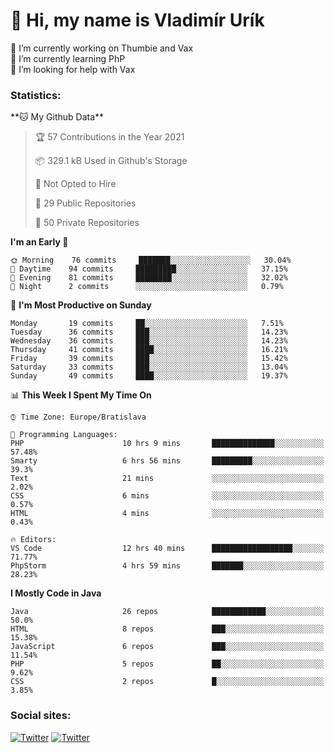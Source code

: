 <h1> 👋 Hi, my name is Vladimír Urík</h1>
<p>
 🔭 I’m currently working on Thumbie and Vax<br>
 🌱 I’m currently learning PhP<br>
 🤔 I’m looking for help with Vax<br>
</p>
<h3>Statistics:</h3>
<!--START_SECTION:waka-->
**🐱 My Github Data** 

> 🏆 57 Contributions in the Year 2021
 > 
> 📦 329.1 kB Used in Github's Storage 
 > 
> 🚫 Not Opted to Hire
 > 
> 📜 29 Public Repositories 
 > 
> 🔑 50 Private Repositories  
 > 
**I'm an Early 🐤** 

```text
🌞 Morning    76 commits     ███████░░░░░░░░░░░░░░░░░░   30.04% 
🌆 Daytime    94 commits     █████████░░░░░░░░░░░░░░░░   37.15% 
🌃 Evening    81 commits     ████████░░░░░░░░░░░░░░░░░   32.02% 
🌙 Night      2 commits      ░░░░░░░░░░░░░░░░░░░░░░░░░   0.79%

```
📅 **I'm Most Productive on Sunday** 

```text
Monday       19 commits     ██░░░░░░░░░░░░░░░░░░░░░░░   7.51% 
Tuesday      36 commits     ███░░░░░░░░░░░░░░░░░░░░░░   14.23% 
Wednesday    36 commits     ███░░░░░░░░░░░░░░░░░░░░░░   14.23% 
Thursday     41 commits     ████░░░░░░░░░░░░░░░░░░░░░   16.21% 
Friday       39 commits     ███░░░░░░░░░░░░░░░░░░░░░░   15.42% 
Saturday     33 commits     ███░░░░░░░░░░░░░░░░░░░░░░   13.04% 
Sunday       49 commits     ████░░░░░░░░░░░░░░░░░░░░░   19.37%

```


📊 **This Week I Spent My Time On** 

```text
⌚︎ Time Zone: Europe/Bratislava

💬 Programming Languages: 
PHP                      10 hrs 9 mins       ██████████████░░░░░░░░░░░   57.48% 
Smarty                   6 hrs 56 mins       █████████░░░░░░░░░░░░░░░░   39.3% 
Text                     21 mins             ░░░░░░░░░░░░░░░░░░░░░░░░░   2.02% 
CSS                      6 mins              ░░░░░░░░░░░░░░░░░░░░░░░░░   0.57% 
HTML                     4 mins              ░░░░░░░░░░░░░░░░░░░░░░░░░   0.43%

🔥 Editors: 
VS Code                  12 hrs 40 mins      ██████████████████░░░░░░░   71.77% 
PhpStorm                 4 hrs 59 mins       ███████░░░░░░░░░░░░░░░░░░   28.23%

```

**I Mostly Code in Java** 

```text
Java                     26 repos            ████████████░░░░░░░░░░░░░   50.0% 
HTML                     8 repos             ███░░░░░░░░░░░░░░░░░░░░░░   15.38% 
JavaScript               6 repos             ███░░░░░░░░░░░░░░░░░░░░░░   11.54% 
PHP                      5 repos             ██░░░░░░░░░░░░░░░░░░░░░░░   9.62% 
CSS                      2 repos             █░░░░░░░░░░░░░░░░░░░░░░░░   3.85%

```



<!--END_SECTION:waka-->

<h3>Social sites:</h3>
<p><a href="https://twitter.com/GGGEDR" target="_blank"><img alt="Twitter" src="https://img.shields.io/badge/twitter-%231DA1F2.svg?&style=for-the-badge&logo=twitter&logoColor=white" /></a> <a href="https://www.reddit.com/user/GGGEDR" target="_blank"><img alt="Twitter" src="https://img.shields.io/badge/reddit-%23FE6262.svg?&style=for-the-badge&logo=reddit&logoColor=white" /></a>
</p>
